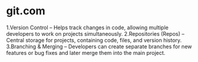 # git.com
1.Version Control – Helps track changes in code, allowing multiple developers to work on projects simultaneously.
2.Repositories (Repos) – Central storage for projects, containing code, files, and version history.
3.Branching & Merging – Developers can create separate branches for new features or bug fixes and later merge them into the main project.
